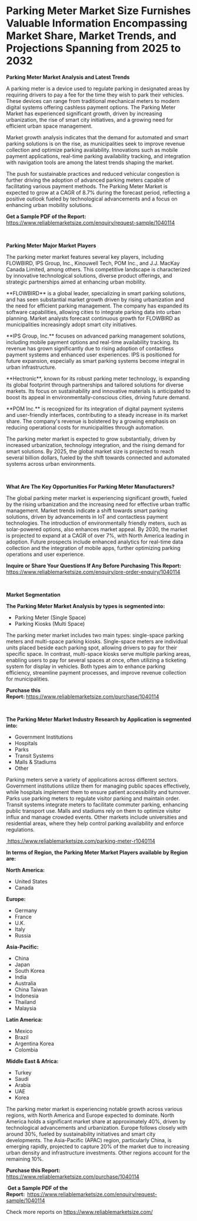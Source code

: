 <p><h1>Parking Meter Market Size Furnishes Valuable Information Encompassing Market Share, Market Trends, and Projections Spanning from 2025 to 2032</h1></p><p><strong>Parking Meter Market Analysis and Latest Trends</strong></p>
<p><p>A parking meter is a device used to regulate parking in designated areas by requiring drivers to pay a fee for the time they wish to park their vehicles. These devices can range from traditional mechanical meters to modern digital systems offering cashless payment options. The Parking Meter Market has experienced significant growth, driven by increasing urbanization, the rise of smart city initiatives, and a growing need for efficient urban space management.</p><p>Market growth analysis indicates that the demand for automated and smart parking solutions is on the rise, as municipalities seek to improve revenue collection and optimize parking availability. Innovations such as mobile payment applications, real-time parking availability tracking, and integration with navigation tools are among the latest trends shaping the market.</p><p>The push for sustainable practices and reduced vehicular congestion is further driving the adoption of advanced parking meters capable of facilitating various payment methods. The Parking Meter Market is expected to grow at a CAGR of 8.7% during the forecast period, reflecting a positive outlook fueled by technological advancements and a focus on enhancing urban mobility solutions.</p></p>
<p><strong>Get a Sample PDF of the Report:&nbsp;</strong> <a href="https://www.reliablemarketsize.com/enquiry/request-sample/1040114?utm_campaign=2634&utm_medium=2&utm_source=Github&utm_content=ia&utm_term=30032025&utm_id=parking-meter">https://www.reliablemarketsize.com/enquiry/request-sample/1040114</a></p>
<p>&nbsp;</p>
<p><strong>Parking Meter Major Market Players</strong></p>
<p><p>The parking meter market features several key players, including FLOWBIRD, IPS Group, Inc., Kinouwell Tech, POM Inc., and J.J. MacKay Canada Limited, among others. This competitive landscape is characterized by innovative technological solutions, diverse product offerings, and strategic partnerships aimed at enhancing urban mobility.</p><p>**FLOWBIRD** is a global leader, specializing in smart parking solutions, and has seen substantial market growth driven by rising urbanization and the need for efficient parking management. The company has expanded its software capabilities, allowing cities to integrate parking data into urban planning. Market analysts forecast continuous growth for FLOWBIRD as municipalities increasingly adopt smart city initiatives.</p><p>**IPS Group, Inc.** focuses on advanced parking management solutions, including mobile payment options and real-time availability tracking. Its revenue has grown significantly due to rising adoption of contactless payment systems and enhanced user experiences. IPS is positioned for future expansion, especially as smart parking systems become integral in urban infrastructure.</p><p>**Hectronic**, known for its robust parking meter technology, is expanding its global footprint through partnerships and tailored solutions for diverse markets. Its focus on sustainability and innovative materials is anticipated to boost its appeal in environmentally-conscious cities, driving future demand.</p><p>**POM Inc.** is recognized for its integration of digital payment systems and user-friendly interfaces, contributing to a steady increase in its market share. The company's revenue is bolstered by a growing emphasis on reducing operational costs for municipalities through automation.</p><p>The parking meter market is expected to grow substantially, driven by increased urbanization, technology integration, and the rising demand for smart solutions. By 2025, the global market size is projected to reach several billion dollars, fueled by the shift towards connected and automated systems across urban environments.</p></p>
<p>&nbsp;</p>
<p><strong>What Are The Key Opportunities For Parking Meter Manufacturers?</strong></p>
<p><p>The global parking meter market is experiencing significant growth, fueled by the rising urbanization and the increasing need for effective urban traffic management. Market trends indicate a shift towards smart parking solutions, driven by advancements in IoT and contactless payment technologies. The introduction of environmentally friendly meters, such as solar-powered options, also enhances market appeal. By 2030, the market is projected to expand at a CAGR of over 7%, with North America leading in adoption. Future prospects include enhanced analytics for real-time data collection and the integration of mobile apps, further optimizing parking operations and user experience.</p></p>
<p><strong>Inquire or Share Your Questions If Any Before Purchasing This Report:</strong> <a href="https://www.reliablemarketsize.com/enquiry/pre-order-enquiry/1040114?utm_campaign=2634&utm_medium=2&utm_source=Github&utm_content=ia&utm_term=30032025&utm_id=parking-meter">https://www.reliablemarketsize.com/enquiry/pre-order-enquiry/1040114</a></p>
<p>&nbsp;</p>
<p><strong>Market Segmentation</strong></p>
<p><strong>The Parking Meter Market Analysis by types is segmented into:</strong></p>
<p><ul><li>Parking Meter (Single Space)</li><li>Parking Kiosks (Multi Space)</li></ul></p>
<p><p>The parking meter market includes two main types: single-space parking meters and multi-space parking kiosks. Single-space meters are individual units placed beside each parking spot, allowing drivers to pay for their specific space. In contrast, multi-space kiosks serve multiple parking areas, enabling users to pay for several spaces at once, often utilizing a ticketing system for display in vehicles. Both types aim to enhance parking efficiency, streamline payment processes, and improve revenue collection for municipalities.</p></p>
<p><strong>Purchase this Report:&nbsp;</strong><a href="https://www.reliablemarketsize.com/purchase/1040114?utm_campaign=2634&utm_medium=2&utm_source=Github&utm_content=ia&utm_term=30032025&utm_id=parking-meter">https://www.reliablemarketsize.com/purchase/1040114</a></p>
<p>&nbsp;</p>
<p><strong>The Parking Meter Market Industry Research by Application is segmented into:</strong></p>
<p><ul><li>Government Institutions</li><li>Hospitals</li><li>Parks</li><li>Transit Systems</li><li>Malls & Stadiums</li><li>Other</li></ul></p>
<p><p>Parking meters serve a variety of applications across different sectors. Government institutions utilize them for managing public spaces effectively, while hospitals implement them to ensure patient accessibility and turnover. Parks use parking meters to regulate visitor parking and maintain order. Transit systems integrate meters to facilitate commuter parking, enhancing public transport use. Malls and stadiums rely on them to optimize visitor influx and manage crowded events. Other markets include universities and residential areas, where they help control parking availability and enforce regulations.</p></p>
<p><a href="https://www.reliablemarketsize.com/parking-meter-r1040114?utm_campaign=2634&utm_medium=2&utm_source=Github&utm_content=ia&utm_term=30032025&utm_id=parking-meter">&nbsp;https://www.reliablemarketsize.com/parking-meter-r1040114</a></p>
<p><strong>In terms of Region, the Parking Meter Market Players available by Region are:</strong></p>
<p>
    <p> <strong> North America: </strong>
        <ul>
            <li>United States</li>
            <li>Canada</li>
        </ul>
        </p> 
    <p> <strong> Europe: </strong>
        <ul>
            <li>Germany</li>
            <li>France</li>
            <li>U.K.</li>
            <li>Italy</li>
            <li>Russia</li>
        </ul>
        </p> 
    <p> <strong> Asia-Pacific: </strong>
        <ul>
            <li>China</li>
            <li>Japan</li>
            <li>South Korea</li>
            <li>India</li>
            <li>Australia</li>
            <li>China Taiwan</li>
            <li>Indonesia</li>
            <li>Thailand</li>
            <li>Malaysia</li>
        </ul>
        </p> 
    <p> <strong> Latin America: </strong>
        <ul>
            <li>Mexico</li>
            <li>Brazil</li>
            <li>Argentina Korea</li>
            <li>Colombia</li>
        </ul>
        </p> 
    <p> <strong> Middle East & Africa: </strong>
        <ul>
            <li>Turkey</li>
            <li>Saudi</li>
            <li>Arabia</li>
            <li>UAE</li>
            <li>Korea</li>
        </ul>
    </p>
    </p>
<p><p>The parking meter market is experiencing notable growth across various regions, with North America and Europe expected to dominate. North America holds a significant market share at approximately 40%, driven by technological advancements and urbanization. Europe follows closely with around 30%, fueled by sustainability initiatives and smart city developments. The Asia-Pacific (APAC) region, particularly China, is emerging rapidly, projected to capture 20% of the market due to increasing urban density and infrastructure investments. Other regions account for the remaining 10%.</p></p>
<p><strong>Purchase this Report: </strong><a href="https://www.reliablemarketsize.com/purchase/1040114?utm_campaign=2634&utm_medium=2&utm_source=Github&utm_content=ia&utm_term=30032025&utm_id=parking-meter">https://www.reliablemarketsize.com/purchase/1040114</a></p>
<p>&nbsp;<strong>Get a Sample PDF of the Report:&nbsp;&nbsp;</strong><a href="https://www.reliablemarketsize.com/enquiry/request-sample/1040114?utm_campaign=2634&utm_medium=2&utm_source=Github&utm_content=ia&utm_term=30032025&utm_id=parking-meter">https://www.reliablemarketsize.com/enquiry/request-sample/1040114</a></p>
<p><strong></strong></p>
<p>Check more reports on <a href="https://www.reliablemarketsize.com/?utm_campaign=2634&utm_medium=2&utm_source=Github&utm_content=ia&utm_term=30032025&utm_id=parking-meter">https://www.reliablemarketsize.com/</a></p>